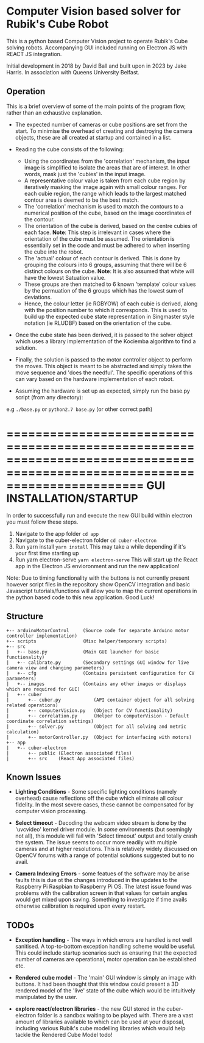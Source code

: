 # Computer Vision based solver for Rubik's Cube Robot
This is a python based Computer Vision project to operate Rubik's Cube solving robots.
Accompanying GUI included running on Electron JS with REACT JS integration.

Initial development in 2018 by David Ball and built upon in 2023 by Jake Harris.
In association with Queens University Belfast.

## Operation
This is a brief overview of some of the main points of the program flow, rather than an exhaustive explanation.

- The expected number of cameras or cube positions are set from the start. To minimise the overhead of creating and
  destroying the camera objects, these are all created at startup and contained in a list.

- Reading the cube consists of the following:
    + Using the coordinates from the 'correlation' mechanism, the input image is simplified to isolate the areas that
      are of interest. In other words, mask just the 'cubies' in the input image.
    + A representative colour value is taken from each cube region by iteratively masking the image again with small
      colour ranges. For each cubie region, the range which leads to the largest matched contour area is deemed to be
      the best match.
    + The 'correlation' mechanism is used to match the contours to a numerical position of the cube, based on the
      image coordinates of the contour.
    + The orientation of the cube is derived, based on the centre cubies of each face. **Note**: This step is irrelevant in
      cases where the orientation of the cube must be assumed. The orientation is essentially set in the code and must
      be adhered to when inserting the cube into the robot.
    + The 'actual' colour of each contour is derived. This is done by grouping the colours into 6 groups,
      assuming that there will be 6 distinct colours on the cube. **Note**: It is also assumed that white will have the lowest
      Satuation value.
    + These groups are then matched to 6 known 'template' colour values by the permuation of the 6 groups which has the
      lowest sum of deviations.
    + Hence, the colour letter (ie RGBYOW) of each cubie is derived, along with the position number to which it
      corresponds. This is used to build up the expected cube state representation in Singmaster style notation (ie
      RLUDBF) based on the orientation of the cube.

- Once the cube state has been derived, it is passed to the solver object which uses a library implementation of the
  Kociemba algorithm to find a solution.

- Finally, the solution is passed to the motor controller object to perform the moves. This object is meant to be
  abstracted and simply takes the move sequence and 'does the needful'. The specific operations of this can vary based
  on the hardware implementation of each robot.

- Assuming the hardware is set up as expected, simply run the base.py script (from any directory):

e.g `./base.py` or `python2.7 base.py` (or other correct path)

===========================================================================================================================
                                  GUI INSTALLATION/STARTUP
===========================================================================================================================
In order to successfully run and execute the new GUI build within electron you must follow these steps.
1. Navigate to the app folder 
```cd app```
2. Navigate to the cuber-electron folder
```cd cuber-electron```
3. Run yarn install
```yarn install```
This may take a while depending if it's your first time starting up
4. Run yarn electron-serve
```yarn electron-serve```
This will start up the React app in the Electron JS envioronment and run the new application! 

Note: Due to timing functionality with the buttons is not currently present however script files in the repository show OpenCV integration 
      and basic Javascript tutorials/functions will allow you to map the current operations in the python based code to this new application.
Good Luck! 


## Structure
```
+-- arduinoMotorControl     (Source code for separate Arduino motor controller implementation)
+-- scripts                 (Misc helper/temporary scripts)
+-- src
|   +-- base.py             (Main GUI launcher for basic functionality)
|   +-- calibrate.py        (Secondary settings GUI window for live camera view and changing parameters)
|   +-- cfg                 (Contains persistent configuration for CV parameters)
|   +-- images              (Contains any other images or displays which are required for GUI)
|   +-- cuber
|       +-- cuber.py            (API container object for all solving related operations)
|       +-- computerVision.py   (Object for CV functionality)
|       +-- correlation.py      (Helper to computerVision - Default coordinate correlation settings)
|       +-- solver.py           (Object for all solving and metric calculation)
|       +-- motorController.py  (Object for interfacing with motors)
+-- app
|   +-- cuber-electron
|       +-- public (Electron associated files)
|       +-- src    (React App associated files)

```

## Known Issues
- **Lighting Conditions** - Some specific lighting conditions (namely overhead) cause reflections off the cube which
  eliminate all colour fidelity. In the most severe cases, these cannot be compensated for by computer vision
  processing.

- **Select timeout** - Decoding the webcam video stream is done by the 'uvcvideo' kernel driver module. In *some*
  environments (but seemingly not all), this module will fail with 'Select timeout' output and totally crash the system.
  The issue seems to occur more readily with multiple cameras and at higher resolutions.  This is relatively widely
  discussed on OpenCV forums with a range of potential solutions suggested but to no avail.

- **Camera Indexing Errors** - some featues of the software may be arise faults this is due ot the changes introduced
  in the updates to the Raspberry Pi Raspbian to Raspberry Pi OS. The latest issue found was problems with the calibration
  screen in that values for certain angles would get mixed upon saving. Something to investigate if time avails otherwise
  calibration is required upon every restart.

## TODOs
- **Exception handling** - The ways in which errors are handled is not well sanitised. A top-to-bottom exception
  handling scheme would be useful. This could include startup scenarios such as ensuring that the expected number of
  cameras are operational, motor operation can be established etc.


- **Rendered cube model** - The 'main' GUI window is simply an image with buttons. It had been thought that this window
  could present a 3D rendered model of the 'live' state of the cube which would be intuitively manipulated by the user.

- **explore react/electron libraries** - the new GUI stored in the cuber-electron folder is a sandbox waiting to be 
  played with. There are a vast amount of libraries available to which can be used at your disposal, including various
  Rubik's cube modelling libraries which would help tackle the Rendered Cube Model todo! 
